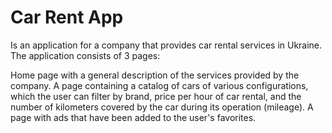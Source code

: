 # Car Rent App
Is an application for a company that provides car rental services in Ukraine. The application consists of 3 pages:

Home page with a general description of the services provided by the company.
A page containing a catalog of cars of various configurations, which the user can filter by brand, price per hour of car rental, and the number of kilometers covered by the car during its operation (mileage).
A page with ads that have been added to the user's favorites.
